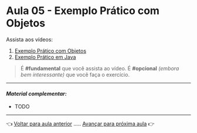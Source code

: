 # Aula 05 - Exemplo Prático com Objetos

Assista aos vídeos: 

  1. [Exemplo Prático com Objetos](https://youtu.be/ull_DVFFOq0?t=46)
  1. [Exemplo Prático em Java](https://youtu.be/hOC461osYgk?t=35)

> É **#fundamental** que você assista ao vídeo. É **#opcional** _(embora bem interessante)_ que você faça o exercício.

---

#### _Material complementar:_

* TODO

---

👈 [Voltar para aula anterior](../aula04/aula.md) ..... [Avançar para próxima aula](../aula06/aula.md) 👉    